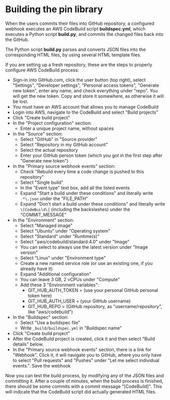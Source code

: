 # Building the pin library

When the users commits their files into GitHub repository, a configured webhook executes an AWS CodeBuild script **buildspec.yml**, 
which executes a Python script **build.py**, and commits the changed files back into the GitHub.

The Python script **build.py** parses and converts JSON files into the corresponding HTML files, by using several HTML template files.

If you are setting up a fresh repository, these are the steps to properly configure AWS CodeBuild process:

- Sign-in into GitHub.com, click the user button (top right), select "Settings", "Developer settings", "Personal access tokens", "Generate new token", 
enter any name, and check everything under "repo". You will get the new token. Copy and store it somewhere, as otherwise it will be lost.
- You must have an AWS account that allows you to manage CodeBuild
- Login into AWS, navigate to the CodeBuild and select "Build projects"
- Click "Create build project"
- In the "Project configuration" section:
   - Enter a unique project name, without spaces
- In the "Source" section:
   - Select "GitHub" in "Source provider"
   - Select "Repository in my GitHub account"
   - Select the actual repository
   - Enter your GitHub person token (which you got in the first step after "Generate new token")
- In the "Primary source webhook events" section:
   - Check "Rebuild every time a code change is pushed to this repository"
   - Select "Single build"
   - In the "Event type" text box, add all the listed events
   - Expand "Start a build under these conditions" and literally write ```.*\.json``` under the "FILE_PATH"
   - Expand "Don't start a build under these conditions" and literally write ```\[CodeBuild\]``` (including the backslashes) under the "COMMIT_MESSAGE"
- In the "Environment" section:
   - Select "Managed image"
   - Select "Ubuntu" under "Operating system"
   - Select "Standard" under "Runtime(s)"
   - Select "aws/codebuild/standard:4.0" under "Image"
   - You can select to always use the latest version under "Image version"
   - Select "Linux" under "Environment type"
   - Create a new named service role (or use an existing one, if you already have it)
   - Expand "Additional configuration"
   - You can leave 3 GB, 2 vCPUs under "Compute"
   - Add these 3 "Environment variables":
      - GIT_HUB_AUTH_TOKEN = (use your personal GitHub personal token here)
      - GIT_HUB_AUTH_USER = (your GitHub username)
      - GIT_HUB_REPO = (GitHub repository, as "username/repository", like "aws/codebuild")
- In the "Buildspec" section:
   - Select "Use a buildspec file"
   - Write ```_build/buildspec.yml``` in "Buildspec name"
- Click "Create build project"
- After the CodeBuild project is created, click it and then select "Build details" below.
- In the "Primary source webhook events" section, there is a link for "Webhook". Click it, it will navigate you to GitHub, 
where you only have to select "Pull requests" and "Pushes" under "Let me select individual events.". Save the webhook

Now you can test the build process, by modifying any of the JSON files and committing it. After a couple of minutes, when the build process is finished, 
there should be some commits with a commit message "[CodeBuild]". This will indicate that the CodeBuild script did actually generated HTML files.
   